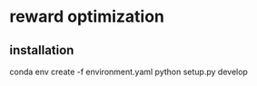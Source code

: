 # reward optimization

## installation

conda env create -f environment.yaml
python setup.py develop